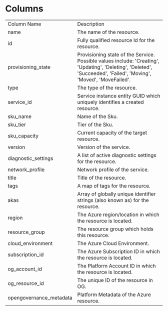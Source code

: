 # Columns  

<table>
	<tr><td>Column Name</td><td>Description</td></tr>
	<tr><td>name</td><td>The name of the resource.</td></tr>
	<tr><td>id</td><td>Fully qualified resource Id for the resource.</td></tr>
	<tr><td>provisioning_state</td><td>Provisioning state of the Service. Possible values include: &#39;Creating&#39;, &#39;Updating&#39;, &#39;Deleting&#39;, &#39;Deleted&#39;, &#39;Succeeded&#39;, &#39;Failed&#39;, &#39;Moving&#39;, &#39;Moved&#39;, &#39;MoveFailed&#39;.</td></tr>
	<tr><td>type</td><td>The type of the resource.</td></tr>
	<tr><td>service_id</td><td>Service instance entity GUID which uniquely identifies a created resource.</td></tr>
	<tr><td>sku_name</td><td>Name of the Sku.</td></tr>
	<tr><td>sku_tier</td><td>Tier of the Sku.</td></tr>
	<tr><td>sku_capacity</td><td>Current capacity of the target resource.</td></tr>
	<tr><td>version</td><td>Version of the service.</td></tr>
	<tr><td>diagnostic_settings</td><td>A list of active diagnostic settings for the resource.</td></tr>
	<tr><td>network_profile</td><td>Network profile of the service.</td></tr>
	<tr><td>title</td><td>Title of the resource.</td></tr>
	<tr><td>tags</td><td>A map of tags for the resource.</td></tr>
	<tr><td>akas</td><td>Array of globally unique identifier strings (also known as) for the resource.</td></tr>
	<tr><td>region</td><td>The Azure region/location in which the resource is located.</td></tr>
	<tr><td>resource_group</td><td>The resource group which holds this resource.</td></tr>
	<tr><td>cloud_environment</td><td>The Azure Cloud Environment.</td></tr>
	<tr><td>subscription_id</td><td>The Azure Subscription ID in which the resource is located.</td></tr>
	<tr><td>og_account_id</td><td>The Platform Account ID in which the resource is located.</td></tr>
	<tr><td>og_resource_id</td><td>The unique ID of the resource in OG.</td></tr>
	<tr><td>opengovernance_metadata</td><td>Platform Metadata of the Azure resource.</td></tr>
</table>